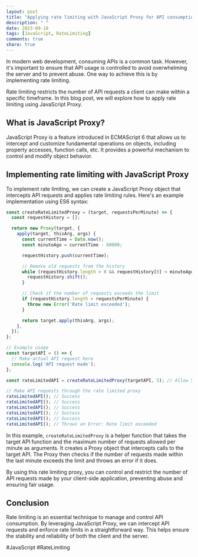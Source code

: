 ```yaml
---
layout: post
title: "Applying rate limiting with JavaScript Proxy for API consumption"
description: " "
date: 2023-09-18
tags: [JavaScript, RateLimiting]
comments: true
share: true
---
```


In modern web development, consuming APIs is a common task. However, it's important to ensure that API usage is controlled to avoid overwhelming the server and to prevent abuse. One way to achieve this is by implementing rate limiting.

Rate limiting restricts the number of API requests a client can make within a specific timeframe. In this blog post, we will explore how to apply rate limiting using JavaScript Proxy.

## What is JavaScript Proxy?

JavaScript Proxy is a feature introduced in ECMAScript 6 that allows us to intercept and customize fundamental operations on objects, including property accesses, function calls, etc. It provides a powerful mechanism to control and modify object behavior.

## Implementing rate limiting with JavaScript Proxy

To implement rate limiting, we can create a JavaScript Proxy object that intercepts API requests and applies rate limiting rules. Here's an example implementation using ES6 syntax:

```javascript
const createRateLimitedProxy = (target, requestsPerMinute) => {
  const requestHistory = [];

  return new Proxy(target, {
    apply(target, thisArg, args) {
      const currentTime = Date.now();
      const minuteAgo = currentTime - 60000;

      requestHistory.push(currentTime);

      // Remove old requests from the history
      while (requestHistory.length > 0 && requestHistory[0] < minuteAgo) {
        requestHistory.shift();
      }

      // Check if the number of requests exceeds the limit
      if (requestHistory.length > requestsPerMinute) {
        throw new Error('Rate limit exceeded');
      }

      return target.apply(thisArg, args);
    },
  });
};

// Example usage
const targetAPI = () => {
  // Make actual API request here
  console.log('API request made');
};

const rateLimitedAPI = createRateLimitedProxy(targetAPI, 5); // Allow 5 requests per minute

// Make API requests through the rate limited proxy
rateLimitedAPI(); // Success
rateLimitedAPI(); // Success
rateLimitedAPI(); // Success
rateLimitedAPI(); // Success
rateLimitedAPI(); // Success
rateLimitedAPI(); // Throws an Error: Rate limit exceeded
```

In this example, `createRateLimitedProxy` is a helper function that takes the target API function and the maximum number of requests allowed per minute as arguments. It creates a Proxy object that intercepts calls to the target API. The Proxy then checks if the number of requests made within the last minute exceeds the limit and throws an error if it does.

By using this rate limiting proxy, you can control and restrict the number of API requests made by your client-side application, preventing abuse and ensuring fair usage.

## Conclusion

Rate limiting is an essential technique to manage and control API consumption. By leveraging JavaScript Proxy, we can intercept API requests and enforce rate limits in a straightforward way. This helps ensure the stability and reliability of both the client and the server.

#JavaScript #RateLimiting